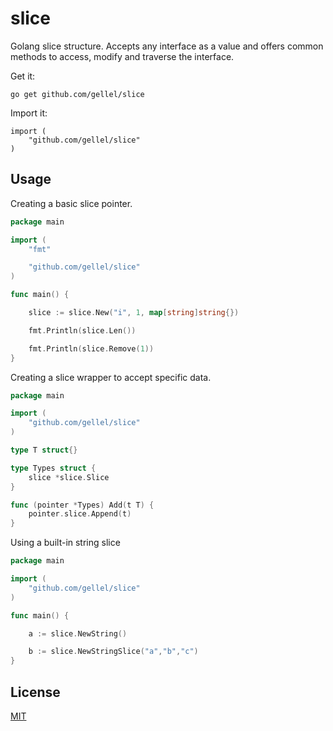 # slice
Golang slice structure. Accepts any interface as a value and offers common methods to access, modify and traverse the interface.

Get it:

```
go get github.com/gellel/slice
```

Import it:

```
import (
	"github.com/gellel/slice"
)
```

## Usage

Creating a basic slice pointer.

```go
package main

import (
	"fmt"

	"github.com/gellel/slice"
)

func main() {

    slice := slice.New("i", 1, map[string]string{})

    fmt.Println(slice.Len())

    fmt.Println(slice.Remove(1))
}
```

Creating a slice wrapper to accept specific data.

```go
package main

import (
    "github.com/gellel/slice"
)

type T struct{}

type Types struct {
    slice *slice.Slice
}

func (pointer *Types) Add(t T) {
    pointer.slice.Append(t)
}
```

Using a built-in string slice

```go
package main

import (
    "github.com/gellel/slice"
)

func main() {

    a := slice.NewString()

    b := slice.NewStringSlice("a","b","c")
}
```

## License

[MIT](https://github.com/gellel/slice/blob/master/LICENSE)
